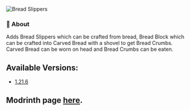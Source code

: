 ![Bread Slippers](https://i.ibb.co/WWnbzq38/bread-slippers-logo.png)

### 📖 About

Adds Bread Slippers which can be crafted from bread, Bread Block which can be crafted into Carved Bread with a shovel to get Bread Crumbs. Carved Bread can be worn on head and Bread Crumbs can be eaten.

## Available Versions:
* [1.21.6](https://github.com/56439/Bread-Slippers/releases/tag/1.21.6-v1.1.1)

## Modrinth page [here](https://modrinth.com/project/bread-slippers).
